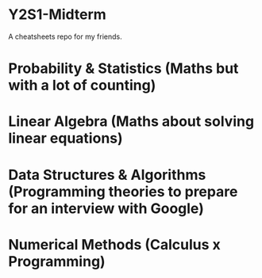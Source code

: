 # Y2S1-Midterm
A cheatsheets repo for my friends.

# Probability & Statistics (Maths but with a lot of counting)

# Linear Algebra (Maths about solving linear equations)

# Data Structures & Algorithms (Programming theories to prepare for an interview with Google)

# Numerical Methods (Calculus x Programming)
